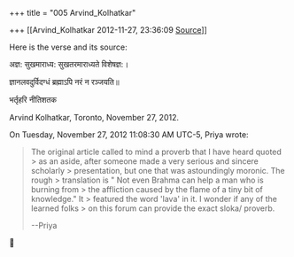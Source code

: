 +++
title = "005 Arvind_Kolhatkar"

+++
[[Arvind_Kolhatkar	2012-11-27, 23:36:09 [Source](https://groups.google.com/g/samskrita/c/F3GJX8Y9Q0k)]]



Here is the verse and its source:

  

अज्ञ: सुखमाराध्य: सुखतरमाराध्यते विशेषज्ञ:।

ज्ञानलवदुर्विदग्धं ब्रह्माऽपि नरं न रञ्जयति॥

भर्तृहरि नीतिशतक

  

Arvind Kolhatkar, Toronto, November 27, 2012.

  
On Tuesday, November 27, 2012 11:08:30 AM UTC-5, Priya wrote:

>   
> The original article called to mind a proverb that I have heard quoted > as an aside, after someone made a very serious and sincere scholarly > presentation, but one that was astoundingly moronic. The rough > translation is " Not even Brahma can help a man who is burning from > the affliction caused by the flame of a tiny bit of knowledge." It > featured the word 'lava' in it. I wonder if any of the learned folks > on this forum can provide the exact sloka/ proverb.  
>   
> --Priya



